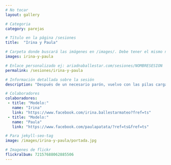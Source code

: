 ```yaml
---
# No tocar
layout: gallery

# Categoria
category: parejas

# Título en la página /sesiones
title:  "Irina y Paula"

# Carpeta donde buscará las imágenes en /images/. Debe tener el mismo nombre y sin espacios
images: irina-y-paula

# Enlace personalizado ej: ariadnaballestar.com/sesiones/NOMBRESESION
permalink: /sesiones/irina-y-paula

# Información detallada sobre la sesión
description: "Después de un necesario parón, vuelvo con las pilas cargadas. Irina y Paula son dos chicas encantadoras con las que salimos a dar una vuelta por la ciudad de Barcelona aprovechando que se acercaba el atardecer. Encontramos unas luces preciosas y no nos resistimos a inmortalizarlas. ¡Espero que os gusten las fotos!"

# Colaboradores
colaboradores:
 - title: "Modelo:"
   name: "Irina"
   link: "https://www.facebook.com/irina.ballestarmateo?fref=ts"
 - title: "Modelo:"
   name: "Paula"
   link: "https://www.facebook.com/paulapatata/?ref=ts&fref=ts"

# Para jekyll-seo-tag
image: /images/irina-y-paula/portada.jpg

# Imagenes de flickr
flickralbum: 72157688062885506
---
```

